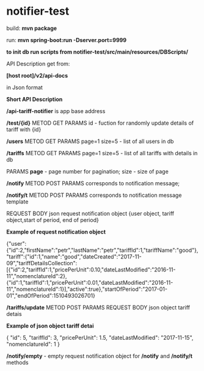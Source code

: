 # notifier-test

build: <b>mvn package</b>

run: <b>mvn spring-boot:run -Dserver.port=9999</b>

<b>to init db run scripts from notifier-test/src/main/resources/DBScripts/ </b>


API Description get from:

<b>[host root]/v2/api-docs</b>
  
  in Json format

<p><b>Short API Description</b></p>
                   <p><b>/api-tariff-notifier</b>  is app base address</p>
              <p><b>/test/{id}</b> METOD GET PARAMS id - fuction for randomly update details of tariff with {id}
                    <p><b>/users</b> METOD GET  PARAMS page=1 size=5 -  list of all users in db</p>
                  <p><b>/tariffs</b> METOD GET  PARAMS page=1 size=5 -  list of all tariffs with details in db</p>
                   <p>PARAMS <b>page</b> - page number for pagination; size - size of page</p>
                   <p><b>/notify</b> METOD POST  PARAMS  corresponds to notification message; </p>
                   <p><b>/notify/t</b> METOD POST  PARAMS  corresponds to notification message template </p>
                    <p>REQUEST BODY json request notification object {user object, tariff object,start of period, end of period} </p>
                    <p><b>Example of request notification object</b></p>
                    <p>{"user":{"id":2,"firstName":"petr","lastName":"petr","tariffId":1,"tariffName":"good"},"tariff":{"id":1,"name":"good","dateCreated":"2017-11-09","tariffDetailsCollection":[{"id":2,"tariffId":1,"pricePerUnit":0.10,"dateLastModified":"2016-11-11","nomenclatureId":2},{"id":1,"tariffId":1,"pricePerUnit":0.01,"dateLastModified":"2016-11-11","nomenclatureId":1}],"active":true},"startOfPeriod":"2017-01-01","endOfPeriod":1510493026701}</p>
                   <p><b>/tariffs/update</b> METOD POST PARAMS  REQUEST BODY json object tariff detais</p>
                   <p><b>Example of json object tariff detai</b></p>
                   {
                    "id": 5,
                    "tariffId": 3,
                    "pricePerUnit": 1.5,
                    "dateLastModified": "2017-11-15",
                    "nomenclatureId": 1
                }
                   <p><b>/notify/empty</b> - empty request notification object for <b>/notify</b> and <b>/notify/t</b> methods</p>

